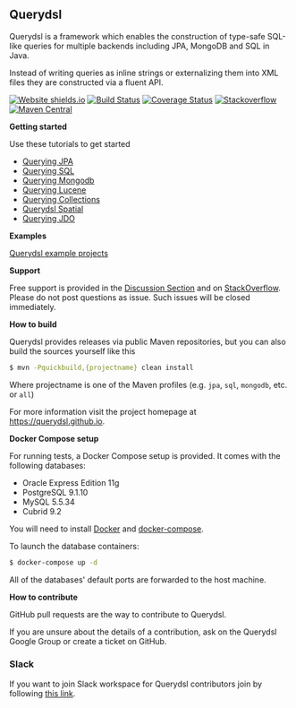 ## Querydsl

Querydsl is a framework which enables the construction of type-safe SQL-like queries for multiple backends including JPA, MongoDB and SQL in Java.

Instead of writing queries as inline strings or externalizing them into XML files they are constructed via a fluent API.


[![Website shields.io](https://img.shields.io/website-up-down-green-red/http/querydsl.github.io.svg)](https://querydsl.github.io/)
[![Build Status](https://github.com/querydsl/querydsl/workflows/querydsl/badge.svg)](https://github.com/querydsl/querydsl/actions)
[![Coverage Status](https://coveralls.io/repos/github/querydsl/querydsl/badge.svg?branch=master)](https://coveralls.io/github/querydsl/querydsl?branch=master)
[![Stackoverflow](https://img.shields.io/badge/StackOverflow-querydsl-yellow.svg)](https://stackoverflow.com/questions/tagged/querydsl)
[![Maven Central](https://maven-badges.herokuapp.com/maven-central/com.querydsl/querydsl-core/badge.svg)](https://maven-badges.herokuapp.com/maven-central/com.querydsl/querydsl-core/)

**Getting started**

Use these tutorials to get started

* [Querying JPA](http://www.querydsl.com/static/querydsl/latest/reference/html/ch02.html#jpa_integration)
* [Querying SQL](http://www.querydsl.com/static/querydsl/latest/reference/html/ch02s03.html)
* [Querying Mongodb](http://www.querydsl.com/static/querydsl/latest/reference/html/ch02s07.html)
* [Querying Lucene](http://www.querydsl.com/static/querydsl/latest/reference/html/ch02s05.html)
* [Querying Collections](http://www.querydsl.com/static/querydsl/latest/reference/html/ch02s08.html)
* [Querydsl Spatial](http://www.querydsl.com/static/querydsl/latest/reference/html/ch02s04.html)
* [Querying JDO](http://www.querydsl.com/static/querydsl/latest/reference/html/ch02s02.html)

**Examples**

[Querydsl example projects](https://github.com/querydsl/querydsl/tree/master/querydsl-examples)

**Support**

Free support is provided in the [Discussion Section](https://github.com/querydsl/querydsl/discussions) and on [StackOverflow](http://stackoverflow.com/questions/tagged/querydsl).
Please do not post questions as issue. Such issues will be closed immediately.

**How to build**

Querydsl provides releases via public Maven repositories, but you can also build the sources yourself like this

```BASH
$ mvn -Pquickbuild,{projectname} clean install
```
Where projectname is one of the Maven profiles (e.g. `jpa`, `sql`, `mongodb`, etc. or `all`)

For more information visit the project homepage at https://querydsl.github.io.

**Docker Compose setup**

For running tests, a Docker Compose setup is provided. It comes with the following databases:

* Oracle Express Edition 11g
* PostgreSQL 9.1.10
* MySQL 5.5.34
* Cubrid 9.2

You will need to install [Docker] and [docker-compose].

To launch the database containers:

```BASH
$ docker-compose up -d
``` 

All of the databases' default ports are forwarded to the host machine.


**How to contribute**

GitHub pull requests are the way to contribute to Querydsl.

If you are unsure about the details of a contribution, ask on the Querydsl Google Group or create a ticket on GitHub.

[Docker]: https://www.docker.com/products/docker-desktop
[docker-compose]: https://docs.docker.com/compose/

### Slack

If you want to join Slack workspace for Querydsl contributors join by following [this link](https://join.slack.com/t/querydsl/shared_invite/zt-r7ufzz6q-zxIHgpOSSMFvoU3YU4SclQ).
